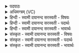 <details><summary>पदपाठः</summary>

ओजः॑। च॒। मे॒। सहः॑। च॒। मे॒। आ॒त्मा। च॒। मे॒। त॒नूः। च॒। मे॒। शर्म॑। च॒। मे॒। वर्म॑। च॒। मे॒। अङ्गा॑नि। च॒। मे॒। अस्थी॑नि। च॒। मे॒। परू॑षि। च॒। मे॒। शरी॑राणि। च॒। मे॒। आयुः॑। च॒। मे॒। ज॒रा। च॒। मे॒। य॒ज्ञेन॑। क॒ल्प॒न्ता॒म्। ३।
</details>

<details><summary>अधिमन्त्रम् (VC)</summary>

- प्रजापतिर्देवता
- देवा ऋषयः
- भुरिक् शक्वरी
- धैवतः
</details>

<details><summary>हिन्दी - स्वामी दयानन्द सरस्वती  - विषयः</summary>

फिर उसी विषय को अगले मन्त्र में कहा है ॥
</details>

<details><summary>हिन्दी - स्वामी दयानन्द सरस्वती  - पदार्थः</summary>

पदार्थान्वयभाषाः -  (मे) मेरे (ओजः) शरीर का तेज (च) और मेरी सेना (मे) मेरे (सहः) शरीर का बल (च) तथा मन (मे) मेरा (आत्मा) स्वरूप और (च) मेरा सामर्थ्य (मे) मेरा (तनूः) शरीर (च) और सम्बन्धीजन (मे) मेरा (शर्म) घर (च) और घर के पदार्थ (मे) मेरी (वर्म) रक्षा जिससे हो, वह बख्तर (च) और शस्त्र-अस्त्र (मे) मेरे (अङ्गानि) शिर आदि अङ्ग (च) और अङ्गुलि आदि प्रत्यङ्ग (मे) मेरे (अस्थीनि) हाड़ (च) और भीतर के अङ्ग प्रत्यङ्ग अर्थात् हृदय मांस नसें आदि (मे) मेरे (परूँषि) मर्मस्थल (च) और जीवन के कारण (मे) मेरे (शरीराणि) सम्बन्धियों के शरीर (च) और अत्यन्त छोटे-छोटे देह के अङ्ग (मे) मेरी (आयुः) उमर (च) तथा जीवन के साधन अर्थात् जिनसे जीते हैं (मे) मेरा (जरा) बुढ़ापा (च) और जवानी ये सब पदार्थ (यज्ञेन) सत्कार के योग्य परमेश्वर से (कल्पन्ताम्) समर्थ होवें ॥३ ॥
</details>

<details><summary>हिन्दी - स्वामी दयानन्द सरस्वती  - भावार्थः</summary>

भावार्थभाषाः -  राजपुरुषों को चाहिये कि धार्मिक सज्जनों की रक्षा और दुष्टों को दण्ड देने के लिये बली सेना आदि जनों को प्रवृत्त करें ॥३ ॥
</details>

<details><summary>संस्कृत - स्वामी दयानन्द सरस्वती  - विषयः</summary>

पुनस्तमेव विषयमाह ॥
</details>

<details><summary>संस्कृत - स्वामी दयानन्द सरस्वती  - पदार्थः</summary>

पदार्थान्वयभाषाः -  मे ओजश्च मे सहश्च म आत्मा च मे तनूश्च मे शर्म च मे वर्म च मेऽङ्गानि च मेऽस्थीनि च मे परूँषि च मे शरीराणि च म आयुश्च मे जरा च यज्ञेन कल्पन्ताम् ॥३ ॥
</details>

<details><summary>संस्कृत - स्वामी दयानन्द सरस्वती  - भावार्थः</summary>

भावार्थभाषाः -  राजपुरुषैः सबलाः सेनादयो धार्मिकरक्षणाय दुष्टताडनाय च प्रवर्त्तनीयाः ॥३ ॥
</details>